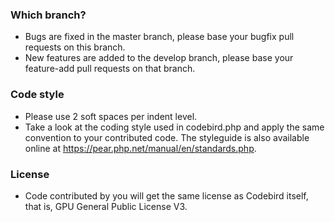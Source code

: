 ### Which branch?
- Bugs are fixed in the master branch, please base your bugfix pull requests on this branch.
- New features are added to the develop branch, please base your feature-add pull requests on that branch.

### Code style
- Please use 2 soft spaces per indent level.
- Take a look at the coding style used in codebird.php and apply the same convention to your contributed code.
The styleguide is also available online at https://pear.php.net/manual/en/standards.php.

### License
- Code contributed by you will get the same license as Codebird itself, that is, GPU General Public License V3.
